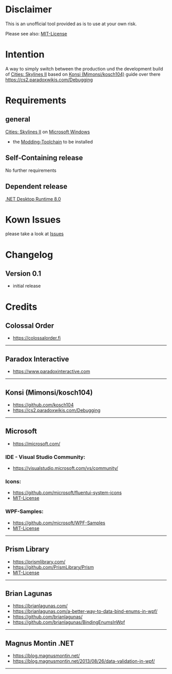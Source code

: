# Disclaimer
This is an unofficial tool provided as is to use at your own risk.

Please see also: [MIT-License](https://github.com/mettliebe/BuildSwitcherCS2?tab=MIT-1-ov-file)

# Intention
A way to simply switch between the production und the development build of [Cities: Skylines II](https://www.paradoxinteractive.com/games/cities-skylines-ii) based on [Konsi (Mimonsi/kosch104)](https://github.com/kosch104) guide over there https://cs2.paradoxwikis.com/Debugging

# Requirements
## general
[Cities: Skylines II](https://www.paradoxinteractive.com/games/cities-skylines-ii)
on
[Microsoft Windows](https://www.microsoft.com/windows/)

- the [Modding-Toolchain](https://cs2.paradoxwikis.com/Modding_Toolchain) to be installed

## Self-Containing release
No further requirements

## Dependent release
[.NET Desktop Runtime 8.0](https://dotnet.microsoft.com/download/dotnet/8.0)

# Kown Issues
please take a look at [Issues](https://github.com/mettliebe/BuildSwitcherCS2/issues)

# Changelog
## Version 0.1
- initial release

# Credits

## Colossal Order
- https://colossalorder.fi
---
## Paradox Interactive
- https://www.paradoxinteractive.com
---
## Konsi (Mimonsi/kosch104)
- https://github.com/kosch104
- https://cs2.paradoxwikis.com/Debugging
___
## Microsoft
- https://microsoft.com/

### IDE - Visual Studio Community:
- https://visualstudio.microsoft.com/vs/community/

### Icons:
- https://github.com/microsoft/fluentui-system-icons
- [MIT-License](https://github.com/microsoft/fluentui-system-icons?tab=MIT-1-ov-file#readme)

### WPF-Samples:
- https://github.com/microsoft/WPF-Samples
- [MIT-License](https://github.com/microsoft/WPF-Samples?tab=MIT-1-ov-file#readme)
---
## Prism Library
- https://prismlibrary.com/
- https://github.com/PrismLibrary/Prism
- [MIT-License](https://www.nuget.org/packages/Prism.Unity/8.1.97/license)
---
## Brian Lagunas
- https://brianlagunas.com/
- https://brianlagunas.com/a-better-way-to-data-bind-enums-in-wpf/
- https://github.com/brianlagunas/
- https://github.com/brianlagunas/BindingEnumsInWpf
---
## Magnus Montin .NET
- https://blog.magnusmontin.net/
- https://blog.magnusmontin.net/2013/08/26/data-validation-in-wpf/
---
